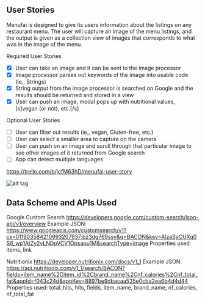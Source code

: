 ## User Stories
Menufai is designed to give its users information about the listings on any restaurant menu. The user will capture an image of the menu listings, and the output is given as a collection view of images that corresponds to what was in the image of the menu.  

Required User Stories

- [x] User can take an image and it can be sent to the image processor
- [x] Image processor parses out keywords of the image into usable code (ie., Strings)
- [x] String output from the image processor is searched on Google and the results should be returned and stored in a view
- [x] User can push an image, modal pops up with nutritional values, [s]vegan (or not), etc.[/s]

Optional User Stories

- [ ] User can filter out results (ie., vegan, Gluten-free, etc.)
- [ ] User can select a smaller area to capture on the camera
- [ ] User can push on an image and scroll through that particular image to see other images of it returned from Google search
- [ ] App can detect multiple languages

https://trello.com/b/jcfM63hD/menufai-user-story

![alt tag](http://imgur.com/3MOLG8G.jpg "A draw up")

## Data Scheme and APIs Used
Google Custom Search
https://developers.google.com/custom-search/json-api/v1/overview
Example JSON:
https://www.googleapis.com/customsearch/v1?cx=011903584210993207937:bz3dg769ssy&q=BACON&key=AIzaSyCUXq0S6_wp1AtZy2vLNDpVCV1Opsapu1M&searchType=image
Properties used: items, link

Nutritionix
https://developer.nutritionix.com/docs/v1_1
Example JSON:
https://api.nutritionix.com/v1_1/search/BACON?fields=item_name%2Citem_id%2Cbrand_name%2Cnf_calories%2Cnf_total_fat&appId=f043c24d&appKey=8897be9dbacaa535e0cba2ea6b4d4d44
Properties used: total_hits, hits, fields, item_name, brand_name, nf_calories, nf_total_fat